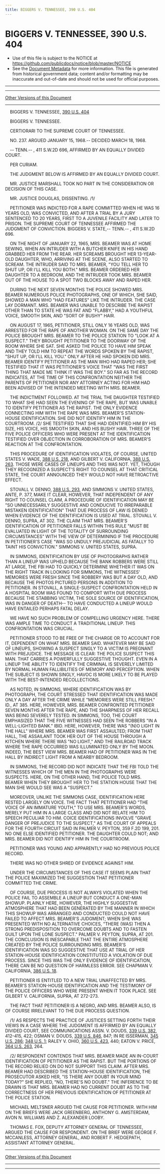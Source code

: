 ```yaml
---
title: BIGGERS V. TENNESSEE, 390 U.S. 404
---
```


# BIGGERS V. TENNESSEE, 390 U.S. 404

* Use of this file is subject to the NOTICE at https://github.com/publicdocs/notice/blob/master/NOTICE
* See the [Document Metadata](../../../index.md) for more information.
  This file is generated from historical government data; content and/or formatting may be inaccurate and out-of-date and should not be used for official purposes.

----------
----------

[Other Versions of this Document](https://publicdocs.github.io/go/links?ns=uslm-x&ref=%2Fus%2Fcourts%2Fscotus%2FusReporter%2F390%2F404)

----------

    BIGGERS V. TENNESSEE, [390 U.S. 404][/us/courts/scotus/usReporter/390/404]

    BIGGERS V. TENNESSEE.

    CERTIORARI TO THE SUPREME COURT OF TENNESSEE.

    NO. 237.  ARGUED JANUARY 15, 1968.-- DECIDED MARCH 18, 1968.

    -- TENN.-- , 411 S.W.2D 696, AFFIRMED BY AN EQUALLY DIVIDED COURT.

    PER CURIAM.

    THE JUDGMENT BELOW IS AFFIRMED BY AN EQUALLY DIVIDED COURT.

    MR. JUSTICE MARSHALL TOOK NO PART IN THE CONSIDERATION OR DECISION OF THIS CASE.

    MR. JUSTICE DOUGLAS, DISSENTING.  /1/

    PETITIONER WAS INDICTED FOR A RAPE COMMITTED WHEN HE WAS 16 YEARS OLD, WAS CONVICTED, AND AFTER A TRIAL BY A JURY SENTENCED TO 20 YEARS, FIRST TO A JUVENILE FACILITY AND LATER TO PRISON.  THE SUPREME COURT OF TENNESSEE AFFIRMED THE JUDGMENT OF CONVICTION.  BIGGERS V. STATE,-- TENN.-- , 411 S.W.2D 696.

    ON THE NIGHT OF JANUARY 22, 1965, MRS. BEAMER WAS AT HOME SEWING, WHEN AN INTRUDER WITH A BUTCHER KNIFE IN HIS HAND GRABBED HER FROM THE REAR.  HER SCREAMS BROUGHT HER 13-YEAR-OLD DAUGHTER, WHO, ARRIVING AT THE SCENE, ALSO STARTED TO SCREAM.  THE INTRUDER SAID TO MRS. BEAMER, "YOU TELL HER TO SHUT UP, OR I'LL KILL YOU BOTH."  MRS. BEAMER ORDERED HER DAUGHTER TO A BEDROOM, AND THE INTRUDER TOOK MRS. BEAMER OUT OF THE HOUSE TO A SPOT TWO BLOCKS AWAY AND RAPED HER.

    DURING THE NEXT SEVEN MONTHS THE POLICE SHOWED MRS. BEAMER NUMEROUS POLICE PHOTOGRAPHS, ONE OF WHICH, SHE SAID, SHOWED A MAN WHO "HAD FEATURES" LIKE THE INTRUDER.  THE CASE LAY DORMANT.  MRS. BEAMER WAS UNABLE TO DESCRIBE THE RAPIST OTHER THAN TO STATE HE WAS FAT AND "FLABBY," HAD A YOUTHFUL VOICE, SMOOTH SKIN, AND "SORT OF BUSHY" HAIR.

    ON AUGUST 17, 1965, PETITIONER, STILL ONLY 16 YEARS OLD, WAS ARRESTED FOR THE RAPE OF ANOTHER WOMAN.  ON THE SAME DAY THE POLICE BROUGHT MRS. BEAMER TO THE POLICE STATION TO "LOOK AT A SUSPECT."  THEY BROUGHT PETITIONER TO THE DOORWAY OF THE ROOM WHERE SHE SAT.  SHE ASKED THE POLICE TO HAVE HIM SPEAK AND THEY TOLD HIM TO REPEAT THE WORDS SPOKEN BY THE RAPIST, "SHUT UP, OR I'LL KILL YOU."  ONLY AFTER HE HAD SPOKEN DID MRS. BEAMER IDENTIFY PETITIONER AS THE MAN WHO HAD RAPED HER; SHE TESTIFIED THAT IT WAS PETITIONER'S VOICE THAT "WAS THE FIRST THING THAT MADE ME THINK IT WAS THE BOY."  SO FAR AS THE RECORD INDICATES, AT THE TIME OF THIS CONFRONTATION NEITHER THE PARENTS OF PETITIONER NOR ANY ATTORNEY ACTING FOR HIM HAD BEEN ADVISED OF THE INTENDED MEETING WITH MRS. BEAMER.

    THE INDICTMENT FOLLOWED.  AT THE TRIAL THE DAUGHTER TESTIFIED TO WHAT SHE HAD SEEN THE EVENING OF THE RAPE, BUT WAS UNABLE TO IDENTIFY PETITIONER AS THE RAPIST.  THE ONLY EVIDENCE CONNECTING HIM WITH THE RAPE WAS MRS. BEAMER'S STATION-HOUSE IDENTIFICATION.  SHE DID NOT IDENTIFY HIM IN THE COURTROOM.  /2/  SHE TESTIFIED THAT SHE HAD IDENTIFIED HIM BY HIS SIZE, HIS VOICE, HIS SMOOTH SKIN, AND HIS BUSHY HAIR.  THREE OF THE FIVE POLICE OFFICERS WHO WERE PRESENT AT THE IDENTIFICATION TESTIFIED OVER OBJECTION IN CORROBORATION OF MRS. BEAMER'S REACTION AT THE CONFRONTATION.

    THIS PROCEDURE OF IDENTIFICATION VIOLATES, OF COURSE, UNITED STATES V. WADE, [388 U.S. 218][/us/courts/scotus/usReporter/388/218], AND GILBERT V. CALIFORNIA, [388 U.S. 263][/us/courts/scotus/usReporter/388/263].  THOSE WERE CASES OF LINEUPS AND THIS WAS NOT.  YET, THOUGH THEY RECOGNIZED A SUSPECT'S RIGHT TO COUNSEL AT THAT CRITICAL STATE, THE COURT ANNOUNCED THEY WOULD NOT HAVE RETROACTIVE EFFECT.

    STOVALL V. DENNO, [388 U.S. 293][/us/courts/scotus/usReporter/388/293], AND SIMMONS V. UNITED STATES, ANTE, P. 377, MAKE IT CLEAR, HOWEVER, THAT INDEPENDENT OF ANY RIGHT TO COUNSEL CLAIM, A PROCEDURE OF IDENTIFICATION MAY BE "SO UNNECESSARILY SUGGESTIVE AND CONDUCIVE TO IRREPARABLE MISTAKEN IDENTIFICATION" THAT DUE PROCESS OF LAW IS DENIED WHEN EVIDENCE OF THE IDENTIFICATION IS USED AT TRIAL.  STOVALL V. DENNO, SUPRA, AT 302.  THE CLAIM THAT MRS. BEAMER'S IDENTIFICATION OF PETITIONER FALLS WITHIN THIS RULE "MUST BE EVALUATED IN LIGHT OF THE TOTALITY OF SURROUNDING CIRCUMSTANCES"  WITH THE VIEW OF DETERMINING IF THE PROCEDURE IN PETITIONER'S CASE "WAS SO UNDULY PREJUDICIAL AS FATALLY TO TAINT HIS CONVICTION."  SIMMONS V. UNITED STATES, SUPRA.

    IN SIMMONS, IDENTIFICATION BY USE OF PHOTOGRAPHS RATHER THAN A LINEUP WAS UPHELD BECAUSE THE BANK ROBBERS WERE STILL AT LARGE, THE FBI HAD TO QUICKLY DETERMINE WHETHER IT WAS ON THE RIGHT TRACK IN LOOKING FOR SIMMONS, THE WITNESSES' MEMORIES WERE FRESH SINCE THE ROBBERY WAS BUT A DAY OLD, AND BECAUSE THE PHOTOS PICTURED PERSONS IN ADDITION TO PETITIONER.  IN STOVALL, A SINGLE-SUSPECT CONFRONTATION HELD IN A HOSPITAL ROOM WAS FOUND TO COMPORT WITH DUE PROCESS BECAUSE THE STABBING VICTIM, THE SOLE SOURCE OF IDENTIFICATION, WAS IN DANGER OF DEATH-- TO HAVE CONDUCTED A LINEUP WOULD HAVE ENTAILED PERHAPS FATAL DELAY.

    WE HAVE NO SUCH PROBLEM OF COMPELLING URGENCY HERE.  THERE WAS AMPLE TIME TO CONDUCT A TRADITIONAL LINEUP.  THIS CONFRONTATION WAS CRUCIAL.

    PETITIONER STOOD TO BE FREE OF THE CHARGE OR TO ACCOUNT FOR IT, DEPENDENT ON WHAT MRS. BEAMER SAID.  WHATEVER MAY BE SAID OF LINEUPS, SHOWING A SUSPECT SINGLY TO A VICTIM IS PREGNANT WITH PREJUDICE.  THE MESSAGE IS CLEAR:  THE POLICE SUSPECT THIS MAN.  THAT CARRIES A POWERFULLY SUGGESTIVE THOUGHT.  EVEN IN A LINEUP THE ABILITY TO IDENTIFY THE CRIMINAL IS SEVERELY LIMITED BY NORMAL HUMAN FALLIBILITIES OF MEMORY AND PERCEPTION.  WHEN THE SUBJECT IS SHOWN SINGLY, HAVOC IS MORE LIKELY TO BE PLAYED WITH THE BEST-INTENDED RECOLLECTIONS.

    AS NOTED, IN SIMMONS, WHERE IDENTIFICATION WAS BY PHOTOGRAPH, THE COURT STRESSED THAT IDENTIFICATION WAS MADE ONLY A DAY AFTER THE CRIME WHILE "MEMORIES WERE STILL FRESH."  ID., AT 385.  HERE, HOWEVER, MRS. BEAMER CONFRONTED PETITIONER SEVEN MONTHS AFTER THE RAPE, AND THE SHARPNESS OF HER RECALL WAS BEING SEVERELY TESTED.  IN SIMMONS, TOO, THE COURT EMPHASIZED THAT THE FIVE WITNESSES HAD SEEN THE ROBBERS "IN A WELL-LIGHTED BANK."  IBID.  HERE, HOWEVER, THERE WAS "(N)O LIGHT IN THE HALL" WHERE MRS. BEAMER WAS FIRST ASSAULTED; FROM THAT HALL, THE ASSAILANT TOOK HER OUT OF THE HOUSE THROUGH A KITCHEN WHERE THERE WAS "NO LIGHT," AND THE RAILROAD TRACK WHERE THE RAPE OCCURRED WAS ILLUMINATED ONLY BY THE MOON.  INDEED, THE BEST VIEW MRS. BEAMER HAD OF PETITIONER WAS IN THE HALL BY INDIRECT LIGHT FROM A NEARBY BEDROOM.

    IN SIMMONS, THE RECORD DID NOT INDICATE THAT THE FBI TOLD THE WITNESSES WHICH OF THE MEN IN THE PHOTOGRAPHS WERE SUSPECTS.  HERE, ON THE OTHER HAND, THE POLICE TOLD MRS. BEAMER WHEN THEY BROUGHT HER TO THE STATION HOUSE THAT THE MAN SHE WOULD SEE WAS A "SUSPECT."

    MOREOVER, UNLIKE THE SIMMONS CASE, IDENTIFICATION HERE RESTED LARGELY ON VOICE.  THE FACT THAT PETITIONER HAD "THE VOICE OF AN IMMATURE YOUTH," TO USE MRS. BEAMER'S WORDS, MERELY PUT HIM IN A LARGE CLASS AND DID NOT RELATE HIM TO SPEECH PECULIAR TO HIM.  COICE IDENTIFICATIONS INVOLVE "GRAVE DANGER OF PREJUDICE TO THE SUSPECT," AS THE COURT OF APPEALS FOR THE FOURTH CIRCUIT SAID IN PALMER V. PEYTON, 359 F.2D 199, 201.  NO ONE ELSE IDENTIFIED PETITIONER.  THE DAUGHTER COULD NOT; AND MRS. BEAMER DID NOT IDENTIFY HIM IN THE COURTROOM.

    PETITIONER WAS YOUNG AND APPARENTLY HAD NO PREVIOUS POLICE RECORD.

    THERE WAS NO OTHER SHRED OF EVIDENCE AGAINST HIM.

    UNDER THE CIRCUMSTANCES OF THIS CASE IT SEEMS PLAIN THAT THE POLICE MAXIMIZED THE SUGGESTION THAT PETITIONER COMMITTED THE CRIME.

    OF COURSE, DUE PROCESS IS NOT ALWAYS VIOLATED WHEN THE POLICE FAIL TO ASSEMBLE A LINEUP BUT CONDUCT A ONE-MAN SHOWUP.  PLAINLY HERE, HOWEVER, THE HIGHLY SUGGESTIVE ATMOSPHERE THAT HAD BEEN GENERATED BY THE MANNER IN WHICH THIS SHOWUP WAS ARRANGED AND CONDUCTED COULD NOT HAVE FAILED TO AFFECT MRS. BEAMER'S JUDGMENT; WHEN SHE WAS PRESENTED WITH NO ALTERNATIVE CHOICES, "THERE (WAS) THEN A STRONG PREDISPOSITION TO OVERCOME DOUBTS AND TO FASTEN GUILT UPON THE LONE SUSPECT."  PALMER V. PEYTON, SUPRA, AT 201.  THE CONCLUSION IS INESCAPABLE THAT THE ENTIRE ATMOSPHERE CREATED BY THE POLICE SURROUNDING MRS. BEAMER'S IDENTIFICATION WAS SO SUGGESTIVE THAT USE AT TRIAL OF HER STATION-HOUSE IDENTIFICATION CONSTITUTED A VIOLATION OF DUE PROCESS.  SINCE THIS WAS THE ONLY EVIDENCE OF IDENTIFICATION, THERE CAN BE NO QUESTION OF HARMLESS ERROR.  SEE CHAPMAN V. CALIFORNIA, [386 U.S. 18][/us/courts/scotus/usReporter/386/18].

    PETITIONER IS ENTITLED TO A NEW TRIAL UNAFFECTED BY MRS. BEAMER'S STATION-HOUSE IDENTIFICATION AND THE TESTIMONY OF THE POLICE OFFICERS WHO WERE PRESENT WHEN IT TOOK PLACE.  SEE GILBERT V. CALIFORNIA, SUPRA, AT 272-273.

    THE FACT THAT PETITIONER IS A NEGRO, AND MRS. BEAMER ALSO, IS OF COURSE IRRELEVANT TO THE DUE PROCESS QUESTION.

    /1/  AS RESPECTS THE PRACTICE OF JUSTICES SETTING FORTH THEIR VIEWS IN A CASE WHERE THE JUDGMENT IS AFFIRMED BY AN EQUALLY DIVIDED COURT, SEE COMMUNICATIONS ASSN. V. DOUDS, [339 U.S. 382][/us/courts/scotus/usReporter/339/382], 412-415, 422; OSMAN V. DOUDS, [339 U.S. 846][/us/courts/scotus/usReporter/339/846], 847; IN RE ISSERMAN, [345 U.S. 286][/us/courts/scotus/usReporter/345/286]; [348 U.S. 1][/us/courts/scotus/usReporter/348/1]; RALEY V. OHIO, [360 U.S. 423][/us/courts/scotus/usReporter/360/423], 440; EATON V. PRICE, [364 U.S. 263][/us/courts/scotus/usReporter/364/263], 264.

    /2/  RESPONDENT CONTENDS THAT MRS. BEAMER MADE AN IN-COURT IDENTIFICATION OF PETITIONER AS THE RAPIST.  BUT THE PORTIONS OF THE RECORD RELIED ON DO NOT SUPPORT THIS CLAIM.  AFTER MRS. BEAMER HAD DESCRIBED THE STATION-HOUSE IDENTIFICATION, THE PROSECUTOR ASKED HER, "IS THERE ANY DOUBT IN YOUR MIND TODAY?"  SHE REPLIED, "NO, THERE'S NO DOUBT."  THE INFERENCE TO BE DRAWN IS THAT MRS. BEAMER HAD NO CURRENT DOUBT AS TO THE CORRECTNESS OF HER PREVIOUS IDENTIFICATION OF PETITIONER AT THE POLICE STATION.

    MICHAEL MELTSNER ARGUED THE CAUSE FOR PETITIONER.  WITH HIM ON THE BRIEFS WERE JACK GREENBERG, ANTHONY G. AMSTERDAM, AVON N. WILLIAMS AND Z. ALEXANDER LOOBY.

    THOMAS E. FOX, DEPUTY ATTORNEY GENERAL OF TENNESSEE, ARGUED THE CAUSE FOR RESPONDENT.  ON THE BRIEF WERE GEORGE F. MCCANLESS, ATTORNEY GENERAL, AND ROBERT F. HEDGEPATH, ASSISTANT ATTORNEY GENERAL.

----------

[Other Versions of this Document](https://publicdocs.github.io/go/links?ns=uslm-x&ref=%2Fus%2Fcourts%2Fscotus%2FusReporter%2F390%2F404)

----------
----------

[/us/courts/scotus/usReporter/390/404]: https://publicdocs.github.io/go/links?ns=uslm-x&ref=%2Fus%2Fcourts%2Fscotus%2FusReporter%2F390%2F404
[/us/courts/scotus/usReporter/388/218]: https://publicdocs.github.io/go/links?ns=uslm-x&ref=%2Fus%2Fcourts%2Fscotus%2FusReporter%2F388%2F218
[/us/courts/scotus/usReporter/388/263]: https://publicdocs.github.io/go/links?ns=uslm-x&ref=%2Fus%2Fcourts%2Fscotus%2FusReporter%2F388%2F263
[/us/courts/scotus/usReporter/388/293]: https://publicdocs.github.io/go/links?ns=uslm-x&ref=%2Fus%2Fcourts%2Fscotus%2FusReporter%2F388%2F293
[/us/courts/scotus/usReporter/386/18]: https://publicdocs.github.io/go/links?ns=uslm-x&ref=%2Fus%2Fcourts%2Fscotus%2FusReporter%2F386%2F18
[/us/courts/scotus/usReporter/339/382]: https://publicdocs.github.io/go/links?ns=uslm-x&ref=%2Fus%2Fcourts%2Fscotus%2FusReporter%2F339%2F382
[/us/courts/scotus/usReporter/339/846]: https://publicdocs.github.io/go/links?ns=uslm-x&ref=%2Fus%2Fcourts%2Fscotus%2FusReporter%2F339%2F846
[/us/courts/scotus/usReporter/345/286]: https://publicdocs.github.io/go/links?ns=uslm-x&ref=%2Fus%2Fcourts%2Fscotus%2FusReporter%2F345%2F286
[/us/courts/scotus/usReporter/348/1]: https://publicdocs.github.io/go/links?ns=uslm-x&ref=%2Fus%2Fcourts%2Fscotus%2FusReporter%2F348%2F1
[/us/courts/scotus/usReporter/360/423]: https://publicdocs.github.io/go/links?ns=uslm-x&ref=%2Fus%2Fcourts%2Fscotus%2FusReporter%2F360%2F423
[/us/courts/scotus/usReporter/364/263]: https://publicdocs.github.io/go/links?ns=uslm-x&ref=%2Fus%2Fcourts%2Fscotus%2FusReporter%2F364%2F263


